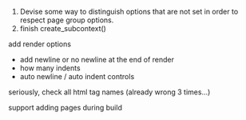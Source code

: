 1. Devise some way to distinguish options that are not set in order to respect page group options.
2. finish create_subcontext()


add render options
- add newline or no newline at the end of render
- how many indents
- auto newline / auto indent controls


seriously, check all html tag names (already wrong 3 times...)


support adding pages during build
